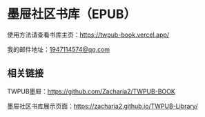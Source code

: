 # 墨屉社区书库（EPUB）

使用方法请查看书库主页：https://twpub-book.vercel.app/

我的邮件地址：1947114574@qq.com


## 相关链接
TWPUB墨屉：https://github.com/Zacharia2/TWPUB-BOOK

墨屉社区书库展示页面：https://zacharia2.github.io/TWPUB-Library/


